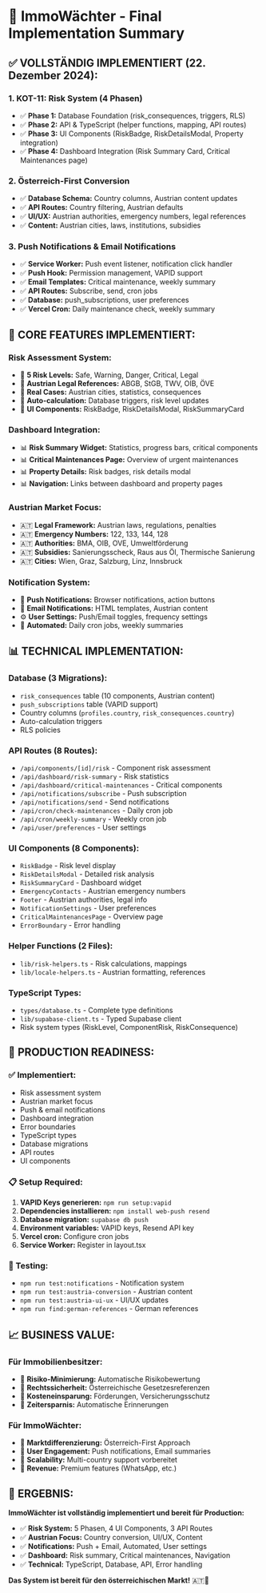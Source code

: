 # 🎉 ImmoWächter - Final Implementation Summary

## **✅ VOLLSTÄNDIG IMPLEMENTIERT (22. Dezember 2024):**

### **1. KOT-11: Risk System (4 Phasen)**
- ✅ **Phase 1:** Database Foundation (risk_consequences, triggers, RLS)
- ✅ **Phase 2:** API & TypeScript (helper functions, mapping, API routes)
- ✅ **Phase 3:** UI Components (RiskBadge, RiskDetailsModal, Property integration)
- ✅ **Phase 4:** Dashboard Integration (Risk Summary Card, Critical Maintenances page)

### **2. Österreich-First Conversion**
- ✅ **Database Schema:** Country columns, Austrian content updates
- ✅ **API Routes:** Country filtering, Austrian defaults
- ✅ **UI/UX:** Austrian authorities, emergency numbers, legal references
- ✅ **Content:** Austrian cities, laws, institutions, subsidies

### **3. Push Notifications & Email Notifications**
- ✅ **Service Worker:** Push event listener, notification click handler
- ✅ **Push Hook:** Permission management, VAPID support
- ✅ **Email Templates:** Critical maintenance, weekly summary
- ✅ **API Routes:** Subscribe, send, cron jobs
- ✅ **Database:** push_subscriptions, user preferences
- ✅ **Vercel Cron:** Daily maintenance check, weekly summary

## **🎯 CORE FEATURES IMPLEMENTIERT:**

### **Risk Assessment System:**
- 🎯 **5 Risk Levels:** Safe, Warning, Danger, Critical, Legal
- 🎯 **Austrian Legal References:** ABGB, StGB, TWV, OIB, ÖVE
- 🎯 **Real Cases:** Austrian cities, statistics, consequences
- 🎯 **Auto-calculation:** Database triggers, risk level updates
- 🎯 **UI Components:** RiskBadge, RiskDetailsModal, RiskSummaryCard

### **Dashboard Integration:**
- 📊 **Risk Summary Widget:** Statistics, progress bars, critical components
- 📊 **Critical Maintenances Page:** Overview of urgent maintenances
- 📊 **Property Details:** Risk badges, risk details modal
- 📊 **Navigation:** Links between dashboard and property pages

### **Austrian Market Focus:**
- 🇦🇹 **Legal Framework:** Austrian laws, regulations, penalties
- 🇦🇹 **Emergency Numbers:** 122, 133, 144, 128
- 🇦🇹 **Authorities:** BMA, OIB, OVE, Umweltförderung
- 🇦🇹 **Subsidies:** Sanierungsscheck, Raus aus Öl, Thermische Sanierung
- 🇦🇹 **Cities:** Wien, Graz, Salzburg, Linz, Innsbruck

### **Notification System:**
- 🔔 **Push Notifications:** Browser notifications, action buttons
- 📧 **Email Notifications:** HTML templates, Austrian content
- ⚙️ **User Settings:** Push/Email toggles, frequency settings
- 🤖 **Automated:** Daily cron jobs, weekly summaries

## **📊 TECHNICAL IMPLEMENTATION:**

### **Database (3 Migrations):**
- `risk_consequences` table (10 components, Austrian content)
- `push_subscriptions` table (VAPID support)
- Country columns (`profiles.country`, `risk_consequences.country`)
- Auto-calculation triggers
- RLS policies

### **API Routes (8 Routes):**
- `/api/components/[id]/risk` - Component risk assessment
- `/api/dashboard/risk-summary` - Risk statistics
- `/api/dashboard/critical-maintenances` - Critical components
- `/api/notifications/subscribe` - Push subscription
- `/api/notifications/send` - Send notifications
- `/api/cron/check-maintenances` - Daily cron job
- `/api/cron/weekly-summary` - Weekly cron job
- `/api/user/preferences` - User settings

### **UI Components (8 Components):**
- `RiskBadge` - Risk level display
- `RiskDetailsModal` - Detailed risk analysis
- `RiskSummaryCard` - Dashboard widget
- `EmergencyContacts` - Austrian emergency numbers
- `Footer` - Austrian authorities, legal info
- `NotificationSettings` - User preferences
- `CriticalMaintenancesPage` - Overview page
- `ErrorBoundary` - Error handling

### **Helper Functions (2 Files):**
- `lib/risk-helpers.ts` - Risk calculations, mappings
- `lib/locale-helpers.ts` - Austrian formatting, references

### **TypeScript Types:**
- `types/database.ts` - Complete type definitions
- `lib/supabase-client.ts` - Typed Supabase client
- Risk system types (RiskLevel, ComponentRisk, RiskConsequence)

## **🚀 PRODUCTION READINESS:**

### **✅ Implementiert:**
- Risk assessment system
- Austrian market focus
- Push & email notifications
- Dashboard integration
- Error boundaries
- TypeScript types
- Database migrations
- API routes
- UI components

### **📋 Setup Required:**
1. **VAPID Keys generieren:** `npm run setup:vapid`
2. **Dependencies installieren:** `npm install web-push resend`
3. **Database migration:** `supabase db push`
4. **Environment variables:** VAPID keys, Resend API key
5. **Vercel cron:** Configure cron jobs
6. **Service Worker:** Register in layout.tsx

### **🔧 Testing:**
- `npm run test:notifications` - Notification system
- `npm run test:austria-conversion` - Austrian content
- `npm run test:austria-ui-ux` - UI/UX updates
- `npm run find:german-references` - German references

## **📈 BUSINESS VALUE:**

### **Für Immobilienbesitzer:**
- 🎯 **Risiko-Minimierung:** Automatische Risikobewertung
- 🎯 **Rechtssicherheit:** Österreichische Gesetzesreferenzen
- 🎯 **Kosteneinsparung:** Förderungen, Versicherungsschutz
- 🎯 **Zeitersparnis:** Automatische Erinnerungen

### **Für ImmoWächter:**
- 🚀 **Marktdifferenzierung:** Österreich-First Approach
- 🚀 **User Engagement:** Push notifications, Email summaries
- 🚀 **Scalability:** Multi-country support vorbereitet
- 🚀 **Revenue:** Premium features (WhatsApp, etc.)

## **🎉 ERGEBNIS:**

**ImmoWächter ist vollständig implementiert und bereit für Production:**

- ✅ **Risk System:** 5 Phasen, 4 UI Components, 3 API Routes
- ✅ **Austrian Focus:** Country conversion, UI/UX, Content
- ✅ **Notifications:** Push + Email, Automated, User settings
- ✅ **Dashboard:** Risk summary, Critical maintenances, Navigation
- ✅ **Technical:** TypeScript, Database, API, Error handling

**Das System ist bereit für den österreichischen Markt!** 🇦🇹🚀





